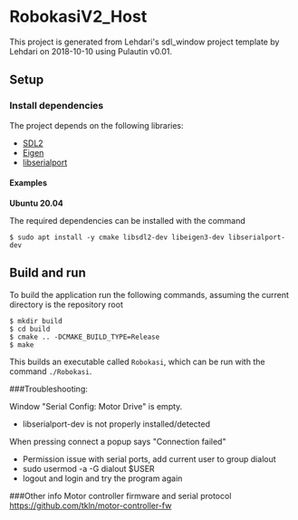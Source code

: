 # RobokasiV2_Host

This project is generated from Lehdari's sdl_window project template by Lehdari on 2018-10-10 using Pulautin v0.01.

## Setup
### Install dependencies
The project depends on the following libraries:
* [SDL2](https://www.libsdl.org/)
* [Eigen](http://eigen.tuxfamily.org/index.php?title=Main_Page)
* [libserialport](https://sigrok.org/wiki/Libserialport)

#### Examples
**Ubuntu 20.04**

The required dependencies can be installed with the command

`$ sudo apt install -y cmake libsdl2-dev libeigen3-dev libserialport-dev`

## Build and run
To build the application run the following commands, assuming the current directory is the repository root
```
$ mkdir build
$ cd build
$ cmake .. -DCMAKE_BUILD_TYPE=Release
$ make
```
This builds an executable called `Robokasi`, which can be run with the command `./Robokasi`.

###Troubleshooting:

Window "Serial Config: Motor Drive" is empty.
- libserialport-dev is not properly installed/detected

When pressing connect a popup says "Connection failed"
- Permission issue with serial ports, add current user to group dialout
- sudo usermod -a -G dialout $USER
- logout and login and try the program again


###Other info
Motor controller firmware and serial protocol
https://github.com/tkln/motor-controller-fw

